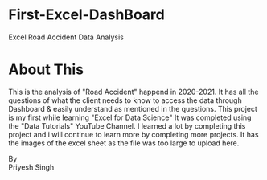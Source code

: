 # First-Excel-DashBoard
Excel Road Accident Data Analysis
# About This
This is the analysis of "Road Accident" happend in 2020-2021.
It has all the questions of what the client needs to know to access the data through Dashboard & easily understand as mentioned in the questions.
This project is my first while learning "Excel for Data Science"
It was completed using the "Data Tutorials" YouTube Channel.
I learned a lot by completing this project and i will continue to learn more by completing more projects.
It has the images of the excel sheet as the file was too large to upload here.

By  
Priyesh Singh
